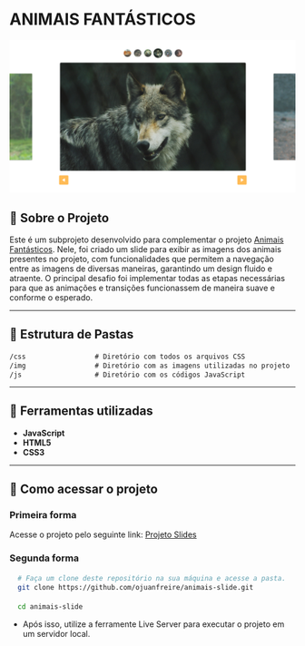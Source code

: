 # ANIMAIS FANTÁSTICOS
<p align = "center">
  <img src = "https://github.com/ojuanfreire/animais-slide/blob/main/img/pagina-inicial.png" alt = "Slide" tittle = "Slide">
</p> 

## 📕 Sobre o Projeto
  Este é um subprojeto desenvolvido para complementar o projeto [Animais Fantásticos](https://github.com/ojuanfreire/animais-fantasticos). 
  Nele, foi criado um slide para exibir as imagens dos animais presentes no projeto, com funcionalidades que permitem a navegação entre as imagens de diversas maneiras, garantindo um design fluido e atraente. 
  O principal desafio foi implementar todas as etapas necessárias para que as animações e transições funcionassem de maneira suave e conforme o esperado.

  ---

  ## 📁 Estrutura de Pastas
  ```
  /css                 # Diretório com todos os arquivos CSS
  /img                 # Diretório com as imagens utilizadas no projeto
  /js                  # Diretório com os códigos JavaScript
  ```
---

## 🔨 Ferramentas utilizadas
 - **JavaScript**
 - **HTML5**
 - **CSS3**

---

## 📌 Como acessar o projeto

### Primeira forma

Acesse o projeto pelo seguinte link: [Projeto Slides](https://ojuanfreire.github.io/animais-slide/)

### Segunda forma
```bash
  # Faça um clone deste repositório na sua máquina e acesse a pasta.
  git clone https://github.com/ojuanfreire/animais-slide.git

  cd animais-slide
```
-
  Após isso, utilize a ferramente Live Server para executar o projeto em um servidor local.

